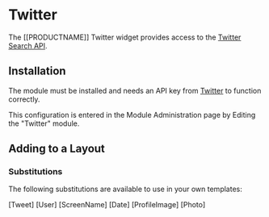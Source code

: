<!--toc=media-->
# Twitter
The [[PRODUCTNAME]] Twitter widget provides access to the [Twitter Search API](https://dev.twitter.com/rest/public/search).

## Installation
The module must be installed and needs an API key from [Twitter](https://dev.twitter.com) to function correctly.

This configuration is entered in the Module Administration page by Editing the "Twitter" module.

## Adding to a Layout

### Substitutions
The following substitutions are available to use in your own templates:

[Tweet]
[User]
[ScreenName]
[Date]
[ProfileImage]
[Photo]